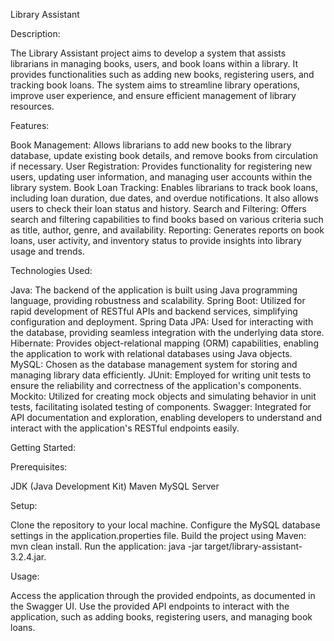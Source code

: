 Library Assistant

Description:

The Library Assistant project aims to develop a system that assists librarians in managing books, users, and book loans within a library. It provides functionalities such as adding new books, registering users, and tracking book loans. The system aims to streamline library operations, improve user experience, and ensure efficient management of library resources.

Features:

Book Management: Allows librarians to add new books to the library database, update existing book details, and remove books from circulation if necessary.
User Registration: Provides functionality for registering new users, updating user information, and managing user accounts within the library system.
Book Loan Tracking: Enables librarians to track book loans, including loan duration, due dates, and overdue notifications. It also allows users to check their loan status and history.
Search and Filtering: Offers search and filtering capabilities to find books based on various criteria such as title, author, genre, and availability.
Reporting: Generates reports on book loans, user activity, and inventory status to provide insights into library usage and trends.

Technologies Used:

Java: The backend of the application is built using Java programming language, providing robustness and scalability.
Spring Boot: Utilized for rapid development of RESTful APIs and backend services, simplifying configuration and deployment.
Spring Data JPA: Used for interacting with the database, providing seamless integration with the underlying data store.
Hibernate: Provides object-relational mapping (ORM) capabilities, enabling the application to work with relational databases using Java objects.
MySQL: Chosen as the database management system for storing and managing library data efficiently.
JUnit: Employed for writing unit tests to ensure the reliability and correctness of the application's components.
Mockito: Utilized for creating mock objects and simulating behavior in unit tests, facilitating isolated testing of components.
Swagger: Integrated for API documentation and exploration, enabling developers to understand and interact with the application's RESTful endpoints easily.

Getting Started:

Prerequisites:

JDK (Java Development Kit)
Maven
MySQL Server

Setup:

Clone the repository to your local machine.
Configure the MySQL database settings in the application.properties file.
Build the project using Maven: mvn clean install.
Run the application: java -jar target/library-assistant-3.2.4.jar.

Usage:

Access the application through the provided endpoints, as documented in the Swagger UI.
Use the provided API endpoints to interact with the application, such as adding books, registering users, and managing book loans.
